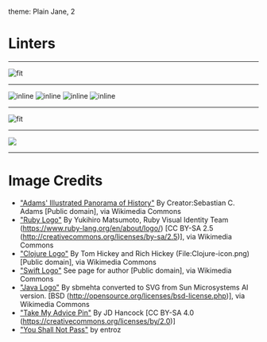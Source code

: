 theme: Plain Jane, 2

# Linters

---

![fit](https://upload.wikimedia.org/wikipedia/commons/3/3a/1878_Adams_Monumental_Illustrated_Panorama_of_History_-_Geographicus_-_WorldHistory-adams-1871.jpg)

---

![inline](https://upload.wikimedia.org/wikipedia/commons/thumb/7/73/Ruby_logo.svg/240px-Ruby_logo.svg.png)
![inline](https://upload.wikimedia.org/wikipedia/commons/thumb/5/5d/Clojure_logo.svg/240px-Clojure_logo.svg.png)
![inline](https://upload.wikimedia.org/wikipedia/commons/thumb/9/9d/Swift_logo.svg/267px-Swift_logo.svg.png)
![inline](https://upload.wikimedia.org/wikipedia/commons/thumb/5/5d/Duke_%28Java_mascot%29_waving.svg/133px-Duke_%28Java_mascot%29_waving.svg.png)

---

![fit](https://farm4.staticflickr.com/3588/3553699652_0a8cac94f2_b_d.jpg)

---

![](http://orig09.deviantart.net/9f37/f/2012/274/9/1/you_shall_not_pass_by_entroz-d5gjs4j.png)

---

# Image Credits

* ["Adams' Illustrated Panorama of History"](https://commons.wikimedia.org/wiki/File%3A1878_Adams_Monumental_Illustrated_Panorama_of_History_-_Geographicus_-_WorldHistory-adams-1871.jpg) By Creator:Sebastian C. Adams [Public domain], via Wikimedia Commons
* ["Ruby Logo"](https://commons.wikimedia.org/wiki/File%3ARuby_logo.svg) By Yukihiro Matsumoto, Ruby Visual Identity Team (https://www.ruby-lang.org/en/about/logo/) [CC BY-SA 2.5 (http://creativecommons.org/licenses/by-sa/2.5)], via Wikimedia Commons
* ["Clojure Logo"](https://commons.wikimedia.org/wiki/File%3AClojure_logo.svg) By Tom Hickey and Rich Hickey (File:Clojure-icon.png) [Public domain], via Wikimedia Commons
* ["Swift Logo"](https://commons.wikimedia.org/wiki/File%3ASwift_logo.svg) See page for author [Public domain], via Wikimedia Commons
* ["Java Logo"](https://commons.wikimedia.org/wiki/File%3ADuke_(Java_mascot)_waving.svg) By sbmehta converted to SVG from Sun Microsystems AI version. [BSD (http://opensource.org/licenses/bsd-license.php)], via Wikimedia Commons
* ["Take My Advice Pin"](https://www.flickr.com/photos/jdhancock/3553699652/in/photostream/) By JD Hancock [CC BY-SA 4.0 (https://creativecommons.org/licenses/by/2.0)]
* ["You Shall Not Pass"](http://www.deviantart.com/art/You-Shall-Not-Pass-330127651) by entroz
